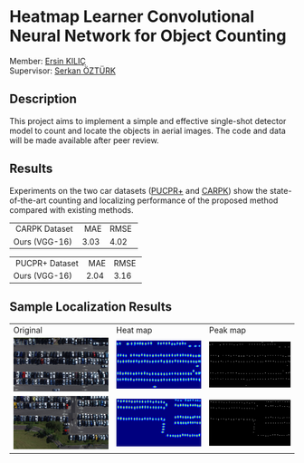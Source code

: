 # Heatmap Learner Convolutional Neural Network for Object Counting
Member: <a href="https://github.com/ekilic/"> Ersin KILIÇ </a> </br>
Supervisor: <a href="https://avesis.erciyes.edu.tr/ozturks/"> Serkan ÖZTÜRK </a> </br>

<h2>Description</h2>

This project aims to implement a simple and effective single-shot detector model to count and locate the objects in aerial images. The code and data will be made available after peer review.

<h2>Results</h2>

Experiments on the two car datasets (<a href="https://lafi.github.io/LPN/">PUCPR+</a> and <a href="https://lafi.github.io/LPN/">CARPK</a>) show the state-of-the-art counting and localizing performance of the proposed method compared with existing methods.

<table>
<tbody>
<tr>
<td>&nbsp;CARPK Dataset</td>
<td>&nbsp;MAE</td>
<td>RMSE&nbsp;</td>
</tr>
<tr>
<td>Ours (VGG-16)&nbsp;</td>
<td>3.03&nbsp;</td>
<td>4.02</td>
</tr>
</tbody>
</table>

<table>
<tbody>
<tr>
<td>&nbsp;PUCPR+ Dataset</td>
<td>&nbsp;MAE</td>
<td>RMSE&nbsp;</td>
</tr>
<tr>
<td>Ours (VGG-16)&nbsp;</td>
<td>2.04&nbsp;</td>
<td>3.16</td>
</tr>
</tbody>
</table>

<h2>Sample Localization Results</h2>

<table>
<tbody>
<tr>
<td>Original</td>
<td>Heat map</td>
<td>Peak map</td>
</tr>
<tr>
<td><img src="results/457.png"/></td>
<td><img src="results/heatmap-457.png"/></td>
<td><img src="results/peakmap-457.png"/></td>
</tr>
<tr>
<td><img src="results/456.png"/></td>
<td><img src="results/heatmap-456.png"/></td>
<td><img src="results/peakmap-456.png"/></td>
</tr>
</tbody>
</table>
